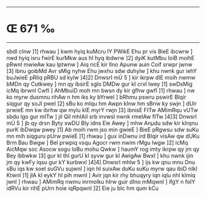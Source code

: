 ___
# Œ 671 ‰
---
sbdI cInw ]1] rhwau ] kwm hyiq kuMcru lY PWikE Ehu pr vis BieE
ibcwrw ] nwd hyiq isru fwirE kurMkw aus hI hyq ibdwrw ]2] dyiK kutMbu
loiB moihE pRwnI mwieAw kau lptwnw ] Aiq ricE kir lIno Apunw auin
Coif srwpr jwnw ]3] ibnu goibMd Avr sMig nyhw Ehu jwxhu sdw duhylw ]
khu nwnk gur iehY buJwieE pRIiq pRBU sd kylw ]4]2] DnwsrI mÚ 5 ]
kir ikrpw dIE moih nwmw bMDn qy Cutkwey ] mn qy ibsirE sglo DMDw gur
kI crxI lwey ]1] swDsMig icMq ibrwnI CwfI ] AhMbuiD moh mn bwsn dy
kir gfhw gwfI ]1] rhwau ] nw ko myrw dusmnu rihAw n hm iks ky
bYrweI ] bRhmu pswru pswirE BIqir siqgur qy soJI pweI ]2] sBu ko mIqu
hm Awpn kInw hm sBnw ky swjn ] dUir prwieE mn kw ibrhw qw mylu
kIE myrY rwjn ]3] ibnisE FITw AMimRqu vUTw sbdu lgo gur mITw ] jil
Qil mhIAil srb invwsI nwnk rmeIAw fITw ]4]3] DnwsrI mÚ 5 ]
jb qy drsn Byty swDU Bly idns Eie Awey ] mhw Anµdu sdw kir kIrqnu
purK ibDwqw pwey ]1] Ab moih rwm jso min gwieE ] BieE pRgwsu sdw
suKu mn mih siqguru pUrw pwieE ]1] rhwau ] gux inDwnu ird BIqir
visAw qw dUKu Brm Bau Bwgw ] BeI prwpiq vsqu Agocr rwm nwim rMgu
lwgw ]2] icMq AicMqw soc Asocw sogu loBu mohu Qwkw ] haumY rog imty
ikrpw qy jm qy Bey ibbwkw ]3] gur kI thl gurU kI syvw gur kI AwigAw
BwxI ] khu nwnk ijin jm qy kwFy iqsu gur kY kurbwxI ]4]4] DnwsrI
mhlw 5 ] ijs kw qnu mnu Dnu sBu iqs kw soeI suGVu sujwnI ] iqn hI
suixAw duKu suKu myrw qau ibiD nIkI KtwnI ]1] jIA kI eykY hI pih mwnI
] Avir jqn kir rhy bhuqyry iqn iqlu nhI kImiq jwnI ] rhwau ] AMimRq
nwmu inrmolku hIrw guir dIno mMqwnI ] ifgY n folY idRVu kir rihE pUrn
hoie iqRpqwnI ]2] Eie ju bIc hm qum kCu
####
